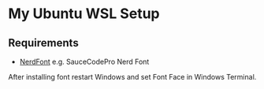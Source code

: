 # My Ubuntu WSL Setup

## Requirements

* [NerdFont](https://www.nerdfonts.com/font-downloads) e.g. SauceCodePro Nerd Font

After installing font restart Windows and set Font Face in Windows Terminal.

